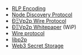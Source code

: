 <!-- TITLE: ÐΞV Technologies -->

- [RLP Encoding](RLP)
- [Node Discovery Protocol](Node-discovery-protocol)
- [ÐΞVp2p Wire Protocol](ÐΞVp2p-Wire-Protocol)
- [ÐΞVp2p Whitepaper](libp2p-Whitepaper) (WiP)
- [Wire protocol](Ethereum-Wire-Protocol)
- [libp2p](https://libp2p.io/)
- [Web3 Secret Storage](Web3-Secret-Storage-Definition)

